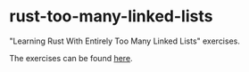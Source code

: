 # rust-too-many-linked-lists

"Learning Rust With Entirely Too Many Linked Lists" exercises.

The exercises can be found [here](https://rust-unofficial.github.io/too-many-lists/).
